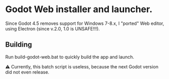 # Godot Web installer and launcher.

Since Godot 4.5 removes support for Windows 7-8.x, I "ported" Web editor, using Electron (since v.2.0, 1.0 is UNSAFE!!!).

## Building

Run build-godot-web.bat to quickly build the app and launch.


⚠️ Currently, this batch script is useless, because the next Godot version did not even release.